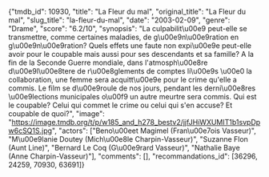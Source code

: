{"tmdb_id": 10930, "title": "La Fleur du mal", "original_title": "La Fleur du mal", "slug_title": "la-fleur-du-mal", "date": "2003-02-09", "genre": "Drame", "score": "6.2/10", "synopsis": "La culpabilit\u00e9 peut-elle se transmettre, comme certaines maladies, de g\u00e9n\u00e9ration en g\u00e9n\u00e9ration? Quels effets une faute non expi\u00e9e peut-elle avoir pour le coupable mais aussi pour ses descendants et sa famille? A la fin de la Seconde Guerre mondiale, dans l'atmosph\u00e8re d\u00e9l\u00e8tere de r\u00e8glements de comptes li\u00e9s \u00e0 la collaboration, une femme sera acquitt\u00e9e pour le crime qu'elle a commis. Le film se d\u00e9roule de nos jours, pendant les derni\u00e8res \u00e9lections municipales o\u00f9 un autre meurtre sera commis. Qui est le coupable? Celui qui commet le crime ou celui qui s'en accuse? Et coupable de quoi?", "image": "https://image.tmdb.org/t/p/w185_and_h278_bestv2/jjfJHiWXUMIT1b1svpDpw6cSQ1S.jpg", "actors": ["Beno\u00eet Magimel (Fran\u00e7ois Vasseur)", "M\u00e9lanie Doutey (Mich\u00e8le Charpin-Vasseur)", "Suzanne Flon (Aunt Line)", "Bernard Le Coq (G\u00e9rard Vasseur)", "Nathalie Baye (Anne Charpin-Vasseur)"], "comments": [], "recommandations_id": [36296, 24259, 70930, 63691]}